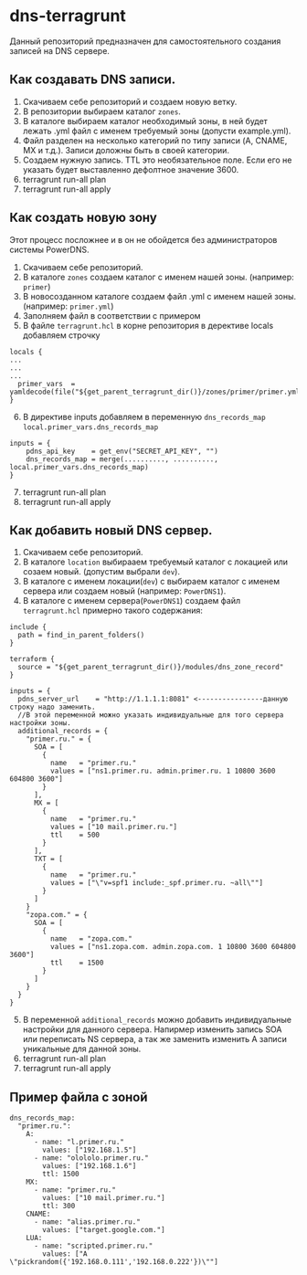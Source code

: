 # dns-terragrunt

Данный репозиторий предназначен для самостоятельного создания записей на DNS сервере.

## Как создавать DNS записи.

1. Скачиваем себе репозиторий и создаем новую ветку.
2. В репозитории выбираем каталог `zones`. 
3. В каталоге выбираем каталог необходимый зоны, в ней будет лежать .yml файл с именем требуемый зоны (допусти example.yml).
4. Файл разделен на несколько категорий по типу записи (A, CNAME, MX и т.д.). Записи доложны быть в своей категории.
5. Создаем нужную запись. TTL это необязательное поле. Если его не указать будет выставленно дефолтное значение 3600.
6. terragrunt run-all plan
7. terragrunt run-all apply

## Как создать новую зону

Этот процесс посложнее и в он не обойдется без администраторов системы PowerDNS.

1. Скачиваем себе репозиторий.
2. В каталоге `zones` создаем каталог с именем нашей зоны. (например: `primer`)
3. В новосозданном каталоге создаем файл .yml с именем нашей зоны. (например: `primer.yml`)
4. Заполняем файл в соответствии с примером
5. В файле `terragrunt.hcl` в корне репозитория в дерективе locals добавляем строчку 
```
locals {
...
...
...
  primer_vars  = yamldecode(file("${get_parent_terragrunt_dir()}/zones/primer/primer.yml"))
}
```
6. В директиве inputs добавляем в переменную `dns_records_map` `local.primer_vars.dns_records_map`
```
inputs = {
    pdns_api_key    = get_env("SECRET_API_KEY", "")
    dns_records_map = merge(.........., .........., local.primer_vars.dns_records_map)
}
```
7. terragrunt run-all plan
8. terragrunt run-all apply

## Как добавить новый DNS сервер.

1. Скачиваем себе репозиторий.
2. В каталоге `location` выбирааем требуемый каталог с локацией или созаем новый. (допустим выбрали `dev`).
3. В каталоге с именем локации(`dev`) с выбираем каталог с именем сервера или создаем новый (например: `PowerDNS1`).
4. В каталоге с именем сервера(`PowerDNS1`) создаем файл `terragrunt.hcl` примерно такого содержания:
```
include {
  path = find_in_parent_folders()
}

terraform {
  source = "${get_parent_terragrunt_dir()}/modules/dns_zone_record"
}

inputs = {
  pdns_server_url    = "http://1.1.1.1:8081" <----------------данную строку надо заменить.
  //В этой переменной можно указать индивидуальные для того сервера настройки зоны.
  additional_records = {
    "primer.ru." = {
      SOA = [
        {
          name   = "primer.ru."
          values = ["ns1.primer.ru. admin.primer.ru. 1 10800 3600 604800 3600"]
        }
      ],
      MX = [
        {
          name   = "primer.ru."
          values = ["10 mail.primer.ru."]
          ttl    = 500
        }
      ],
      TXT = [
        {
          name   = "primer.ru."
          values = ["\"v=spf1 include:_spf.primer.ru. ~all\""]
        }
      ]
    }
    "zopa.com." = {
      SOA = [
        {
          name   = "zopa.com."
          values = ["ns1.zopa.com. admin.zopa.com. 1 10800 3600 604800 3600"]
          ttl    = 1500
        }
      ]  
    }
  }
}

```
5. В переменной `additional_records` можно добавить индивидуальные настройки для данного сервера. Напирмер изменить запись SOA или переписать NS сервера, а так же заменить изменить A записи уникальные для данной зоны.
6. terragrunt run-all plan
7. terragrunt run-all apply

## Пример файла с зоной

```
dns_records_map:
  "primer.ru.":
    A:
      - name: "l.primer.ru."
        values: ["192.168.1.5"]
      - name: "olololo.primer.ru."
        values: ["192.168.1.6"]
        ttl: 1500
    MX:
      - name: "primer.ru."
        values: ["10 mail.primer.ru."]
        ttl: 300
    CNAME:
      - name: "alias.primer.ru."
        values: ["target.google.com."]
    LUA:
      - name: "scripted.primer.ru." 
        values: ["A \"pickrandom({'192.168.0.111','192.168.0.222'})\""]
```
